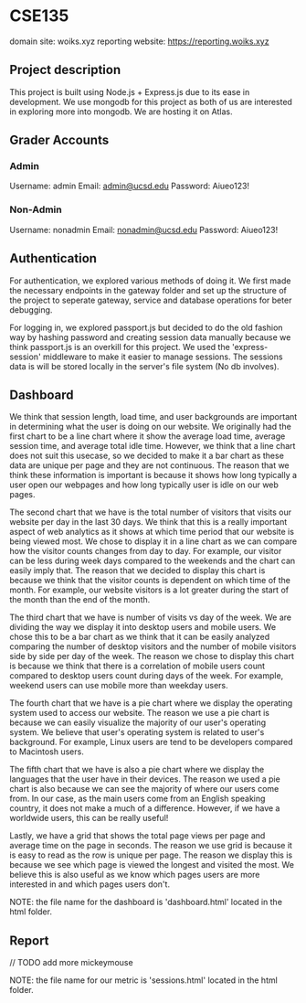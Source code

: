 # CSE135
domain site: woiks.xyz
reporting website: https://reporting.woiks.xyz

## Project description
This project is built using Node.js + Express.js due to its ease in development. We use mongodb for this project as both of us are interested in exploring more into mongodb. We are hosting it on Atlas.

## Grader Accounts
### Admin
Username: admin
Email: admin@ucsd.edu
Password: Aiueo123!

### Non-Admin
Username: nonadmin
Email: nonadmin@ucsd.edu
Password: Aiueo123!

## Authentication
For authentication, we explored various methods of doing it. We first made the necessary endpoints in the gateway folder and set up the structure of the project to seperate gateway, service and database operations for beter debugging.

For logging in, we explored passport.js but decided to do the old fashion way by hashing password and creating session data manually because we think passport.js is an overkill for this project. We used the 'express-session' middleware to make it easier to manage sessions. The sessions data is will be stored locally in the server's file system (No db involves). 


## Dashboard

We think that session length, load time, and user backgrounds are important in determining what the user is doing on our website. 
We originally had the first chart to be a line chart where it show the average load time, average session time, and average total idle time. However, we think that a line chart does not suit this usecase, so we decided to make it a bar chart as these data are unique per page and they are not continuous.
The reason that we think these information is important is because it shows how long typically a user open our webpages and how long typically user is idle on our web pages. 

The second chart that we have is the total number of visitors that visits our website per day in the last 30 days. We think that this is a really important aspect of web analytics as it shows at which time period that our website is being viewed most. We chose to display it in a line chart as we can compare how the visitor counts changes from day to day. For example, our visitor can be less during week days compared to the weekends and the chart can easily imply that. The reason that we decided to display this chart is because we think that the visitor counts is dependent on which time of the month. For example, our website visitors is a lot greater during the start of the month than the end of the month.

The third chart that we have is number of visits vs day of the week. We are dividing the way we display it into desktop users and mobile users. We chose this to be a bar chart as we think that it can be easily analyzed comparing the number of desktop visitors and the number of mobile visitors side by side per day of the week. The reason we chose to display this chart is because we think that there is a correlation of mobile users count compared to desktop users count during days of the week. For example, weekend users can use mobile more than weekday users.

The fourth chart that we have is a pie chart where we display the operating system used to access our website. The reason we use a pie chart is because we can easily visualize the majority of our user's operating system. We believe that user's operating system is related to user's background. For example, Linux users are tend to be developers compared to Macintosh users. 

The fifth chart that we have is also a pie chart where we display the languages that the user have in their devices. The reason we used a pie chart is also because we can see the majority of where our users come from. In our case, as the main users come from an English speaking country, it does not make a much of a difference. However, if we have a worldwide users, this can be really useful!

Lastly, we have a grid that shows the total page views per page and average time on the page in seconds. The reason we use grid is because it is easy to read as the row is unique per page. The reason we display this is because we see which page is viewed the longest and visited the most. We believe this is also useful as we know which pages users are more interested in and which pages users don't.

NOTE: the file name for the dashboard is 'dashboard.html' located in the html folder.

## Report
// TODO add more mickeymouse

NOTE: the file name for our metric is 'sessions.html' located in the html folder.